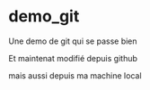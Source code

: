 demo_git
========

Une demo de git qui se passe bien

Et maintenat modifié depuis github

mais aussi depuis ma machine local 
